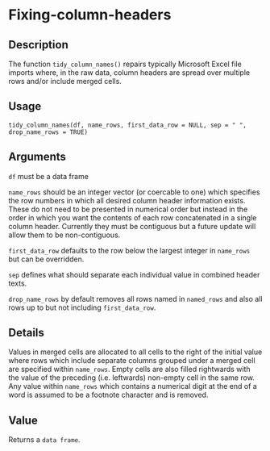 # Fixing-column-headers

## Description
The function `tidy_column_names()` repairs typically Microsoft Excel file imports where, in the raw data, column headers are spread over multiple rows and/or include merged cells.

## Usage
`tidy_column_names(df, name_rows, first_data_row = NULL, sep = " ", drop_name_rows = TRUE)`

## Arguments
`df` must be a data frame

`name_rows` should be an integer vector (or coercable to one) which specifies the row numbers in which all desired column header information exists. These do not need to be presented in numerical order but instead in the order in which you want the contents of each row concatenated in a single column header. Currently they must be contiguous but a future update will allow them to be non-contiguous.

`first_data_row` defaults to the row below the largest integer in `name_rows` but can be overridden.

`sep` defines what should separate each individual value in combined header texts.

`drop_name_rows` by default removes all rows named in `named_rows` and also all rows up to but not including `first_data_row`.

## Details
Values in merged cells are allocated to all cells to the right of the initial value where rows which include separate columns grouped under a merged cell are specified within `name_rows`. Empty cells are also filled rightwards with the value of the preceding (i.e. leftwards) non-empty cell in the same row. Any value within `name_rows` which contains a numerical digit at the end of a word is assumed to be a footnote character and is removed.

## Value
Returns a `data frame`.
